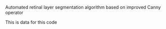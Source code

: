  Automated retinal layer segmentation algorithm based on improved Canny operator


This is data for this code
